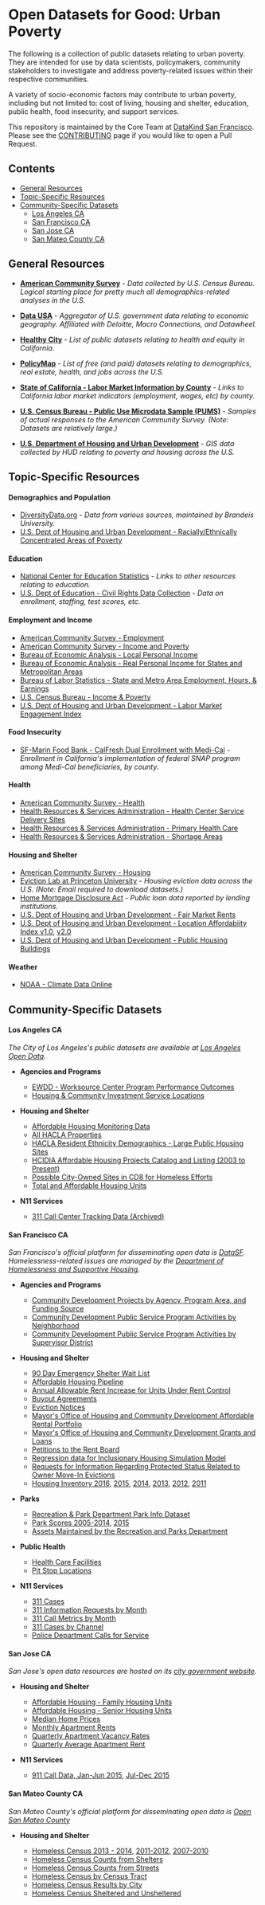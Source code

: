 # Open Datasets for Good: Urban Poverty

The following is a collection of public datasets relating to urban poverty. They are intended for use  by data scientists, policymakers, community stakeholders to investigate and address poverty-related issues within their respective communities.

A variety of socio-economic factors may contribute to urban poverty, including but not limited to: cost of living, housing and shelter, education, public health, food insecurity, and support services.

This repository is maintained by the Core Team at [DataKind San Francisco](http://www.datakind.org/chapters/datakind-sf). Please see the [CONTRIBUTING](../CONTRIBUTING.md) page if you would like to open a Pull Request.

## Contents
* [General Resources](#general-resources)
* [Topic-Specific Resources](#topic-specific-resources)
* [Community-Specific Datasets](#community-specific-datasets)
  * [Los Angeles CA](#los-angeles-ca)
  * [San Francisco CA](#san-francisco-ca)
  * [San Jose CA](#san-jose-ca)
  * [San Mateo County CA](#san-mateo-county-ca)

## General Resources

* **[American Community Survey](http://bit.ly/1M2wMJQ)** - _Data collected by U.S. Census Bureau. Logical starting place for pretty much all demographics-related analyses in the U.S._

* **[Data USA](https://datausa.io/)** - _Aggregator of U.S. government data relating to economic geography. Affiliated with Deloitte, Macro Connections, and Datawheel._

* **[Healthy City](http://www.healthycity.org/about/data/)** - _List of public datasets relating to health and equity in California._

* **[PolicyMap](http://bit.ly/2FjI2VN)** - _List of free (and paid) datasets relating to demographics, real estate, health, and jobs across the U.S._

* **[State of California - Labor Market Information by County](https://bit.ly/2EvSMMu)** - _Links to California labor market indicators (employment, wages, etc) by county._

* **[U.S. Census Bureau - Public Use Microdata Sample (PUMS)](https://bit.ly/2fPgugd)** - _Samples of actual responses to the American Community Survey. (Note: Datasets are relatively large.)_

* **[U.S. Department of Housing and Urban Development](https://bit.ly/2EiEej1)** - _GIS data collected by HUD relating to poverty and housing across the U.S._



## Topic-Specific Resources

#### Demographics and Population
* [DiversityData.org](http://bit.ly/2oDWSNs) - _Data from various sources, maintained by Brandeis University._
* [U.S. Dept of Housing and Urban Development - Racially/Ethnically Concentrated Areas of Poverty ](https://bit.ly/2H5rCyN)

#### Education
* [National Center for Education Statistics](http://bit.ly/2l1J4Yl) - _Links to other resources relating to education._
* [U.S. Dept of Education - Civil Rights Data Collection](http://bit.ly/2CZH8sE) - _Data on enrollment, staffing, test scores, etc._

#### Employment and Income
* [American Community Survey - Employment](http://bit.ly/2oGQHIx)
* [American Community Survey - Income and Poverty](http://bit.ly/2FegEp7)
* [Bureau of Economic Analysis - Local Personal Income](http://bit.ly/2FcfLNH)
* [Bureau of Economic Analysis - Real Personal Income for States and Metropolitan Areas](http://bit.ly/2h4riE5)
* [Bureau of Labor Statistics - State and Metro Area Employment, Hours, & Earnings](http://bit.ly/2HZZGfZ)
* [U.S. Census Bureau - Income & Poverty](http://bit.ly/2z01e41)
* [U.S. Dept of Housing and Urban Development - Labor Market Engagement Index](https://bit.ly/2IrDTgq)

#### Food Insecurity
* [SF-Marin Food Bank - CalFresh Dual Enrollment with Medi-Cal](http://tabsoft.co/2HiQoKT) - _Enrollment in California's implementation of federal SNAP program among Medi-Cal beneficiaries, by county._

#### Health
* [American Community Survey - Health](http://bit.ly/2F96NAR)
* [Health Resources & Services Administration - Health Center Service Delivery Sites](http://bit.ly/2FC7B4U)
* [Health Resources & Services Administration - Primary Health Care](http://bit.ly/2oPtcx6)
* [Health Resources & Services Administration - Shortage Areas](http://bit.ly/2jwIJBl)

#### Housing and Shelter
* [American Community Survey - Housing](http://bit.ly/2F9j8sF)
* [Eviction Lab at Princeton University](https://bit.ly/2K4XVyX) - _Housing eviction data across the U.S. (Note: Email required to download datasets.)_
* [Home Mortgage Disclosure Act](http://bit.ly/2oM5GQA) - _Public loan data reported by lending institutions._
* [U.S. Dept of Housing and Urban Development - Fair Market Rents](https://bit.ly/2GzyhQX)
* [U.S. Dept of Housing and Urban Development - Location Affordabiity Index v1.0](https://bit.ly/2Gzo470), [v2.0](https://bit.ly/2GA8LyM)
* [U.S. Dept of Housing and Urban Development - Public Housing Buildings](https://bit.ly/2uS2Z6z)

#### Weather
* [NOAA - Climate Data Online](http://bit.ly/2tcqLZX)

## Community-Specific Datasets

#### Los Angeles CA
_The City of Los Angeles's public datasets are available at [Los Angeles Open Data](https://data.lacity.org/)._

* **Agencies and Programs**
  * [EWDD - Worksource Center Program Performance Outcomes](https://bit.ly/2GyAUqb)
  * [Housing & Community Investment Service Locations](https://bit.ly/2GysPSh)


* **Housing and Shelter**
  * [Affordable Housing Monitoring Data](https://bit.ly/2H9dogk)
  * [All HACLA Properties](http://bit.ly/2pp2iML)
  * [HACLA Resident Ethnicity Demographics - Large Public Housing Sites](http://bit.ly/2DItH0w)
  * [HCIDlA Affordable Housing Projects Catalog and Listing (2003 to Present)](http://bit.ly/2G7MxTR)
  * [Possible City-Owned Sites in CD8 for Homeless Efforts](https://bit.ly/2JhQDHI)
  * [Total and Affordable Housing Units](http://bit.ly/2HSWhid)


* **N11 Services**
  * [311 Call Center Tracking Data (Archived)](http://bit.ly/2G5skyf)

#### San Francisco CA
_San Francisco's official platform for disseminating open data is [DataSF](https://datasf.org/opendata/). Homelessness-related issues are managed by the [Department of Homelessness and Supportive Housing](http://hsh.sfgov.org/)._

* **Agencies and Programs**
  * [Community Development Projects by Agency, Program Area, and Funding Source](http://bit.ly/2tdR5mv)
  * [Community Development Public Service Program Activities by Neighborhood](https://bit.ly/2Ji2buL)
  * [Community Development Public Service Program Activities by Supervisor District](http://bit.ly/2CWqTwh)


* **Housing and Shelter**
  * [90 Day Emergency Shelter Wait List](http://bit.ly/2FORuhM)
  * [Affordable Housing Pipeline](http://bit.ly/2oFt2rR)
  * [Annual Allowable Rent Increase for Units Under Rent Control](https://bit.ly/2H2sren)
  * [Buyout Agreements](https://bit.ly/2uRKCOM)
  * [Eviction Notices](https://bit.ly/2uUnBec)
  * [Mayor's Office of Housing and Community Development Affordable Rental Portfolio](https://bit.ly/2IdQS5P)
  * [Mayor's Office of Housing and Community Development Grants and Loans](https://bit.ly/2jWfztb)
  * [Petitions to the Rent Board](https://bit.ly/2H4amMI)
  * [Regression data for Inclusionary Housing Simulation Model](http://bit.ly/2Fcyfld)
  * [Requests for Information Regarding Protected Status Related to Owner Move-In Evictions](https://bit.ly/2EtXmL5)
  * [Housing Inventory 2016](https://bit.ly/2IDpqli), [2015](https://bit.ly/2Gbzlcz), [2014](http://bit.ly/2oNDay7), [2013](http://bit.ly/2oKExyv), [2012](http://bit.ly/2CWNybM), [2011](http://bit.ly/2oNKVUy)


* **Parks**
  * [Recreation & Park Department Park Info Dataset](http://bit.ly/2t9PhuU)
  * [Park Scores 2005-2014](http://bit.ly/2FPWzqg), [2015](http://bit.ly/2FjxyG1)
  * [Assets Maintained by the Recreation and Parks Department](http://bit.ly/2FbGeLc)


* **Public Health**
  * [Health Care Facilities](http://bit.ly/2H134FT)
  * [Pit Stop Locations](http://bit.ly/2FkAoug)


* **N11 Services**
  * [311 Cases](http://bit.ly/2Fk5PFa)
  * [311 Information Requests by Month](http://bit.ly/2H1y5Kb)
  * [311 Call Metrics by Month](http://bit.ly/2I3iI5c)
  * [311 Cases by Channel](http://bit.ly/2F9QCav)
  * [Police Department Calls for Service](https://bit.ly/2wAUkWM)

#### San Jose CA
_San Jose's open data resources are hosted on its [city government website](https://data.sanjoseca.gov//home)._

* **Housing and Shelter**
  * [Affordable Housing - Family Housing Units](http://bit.ly/2D9ncTZ)
  * [Affordable Housing - Senior Housing Units](http://bit.ly/2oRed5s)
  * [Median Home Prices](http://bit.ly/2D9bdGh)
  * [Monthly Apartment Rents](http://bit.ly/2Fi2zLr)
  * [Quarterly Apartment Vacancy Rates](https://bit.ly/2H8GJKg)
  * [Quarterly Average Apartment Rent](http://bit.ly/2FpUKPQ)


* **N11 Services**
  * [911 Call Data, Jan-Jun 2015](http://bit.ly/2G5D6BV), [Jul-Dec 2015](http://bit.ly/2G32pVa)

#### San Mateo County CA
_San Mateo County's official platform for disseminating open data is [Open San Mateo County](https://data.smcgov.org/)_

* **Housing and Shelter**

  * [Homeless Census 2013 - 2014](http://bit.ly/2DfzI4F), [2011-2012](http://bit.ly/2IcZuKt), [2007-2010](http://bit.ly/2FCoHzz)
  * [Homeless Census Counts from Shelters](http://bit.ly/2FBtnWr)
  * [Homeless Census Counts from Streets](http://bit.ly/2tzcre8)
  * [Homeless Census by Census Tract](http://bit.ly/2Gbwhii)
  * [Homeless Census Results by City](http://bit.ly/2FHPxpK)
  * [Homeless Census Sheltered and Unsheltered](http://bit.ly/2FHMi1A)
